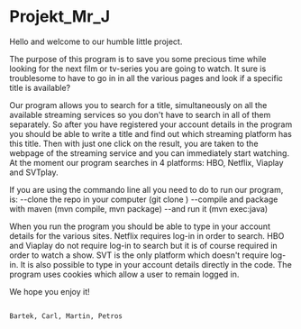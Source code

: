 # Projekt_Mr_J

Hello and welcome to our humble little project. 

The purpose of this program is to save you some precious time while looking for the next film or tv-series you are going to watch. It sure is troublesome to have to go in in all the various pages and look if a specific title is available? 

Our program allows you to search for a title, simultaneously on all the available streaming services so you don't have to search in all of them separately. So after you have registered your account details in the program you should be able to write a title and find out which streaming platform has this title. Then with just one click on the result, you are taken to the webpage of the streaming service and you can immediately start watching. At the moment our program searches in 4 platforms: HBO, Netflix, Viaplay and SVTplay.

If you are using the commando line all you need to do to run our program, is: 
--clone the repo in your computer (git clone )
--compile and package with maven (mvn compile, mvn package)
--and run it (mvn exec:java)

When you run the program you should be able to type in your account details for the various sites. Netflix requires log-in in order to search. HBO and Viaplay do not require log-in to search but it is of course required in order to watch a show. SVT is the only platform which doesn't require log-in. It is also possible to type in your account details directly in the code. The program uses cookies which allow a user to remain logged in.

We hope you enjoy it!

                                                                                                   Bartek, Carl, Martin, Petros

